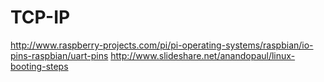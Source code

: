# TCP-IP
http://www.raspberry-projects.com/pi/pi-operating-systems/raspbian/io-pins-raspbian/uart-pins
http://www.slideshare.net/anandopaul/linux-booting-steps
